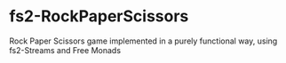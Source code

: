 # fs2-RockPaperScissors
Rock Paper Scissors game implemented in a purely functional way, using fs2-Streams and Free Monads
